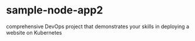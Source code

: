 # sample-node-app2
comprehensive DevOps project that demonstrates your skills in deploying a website on Kubernetes
